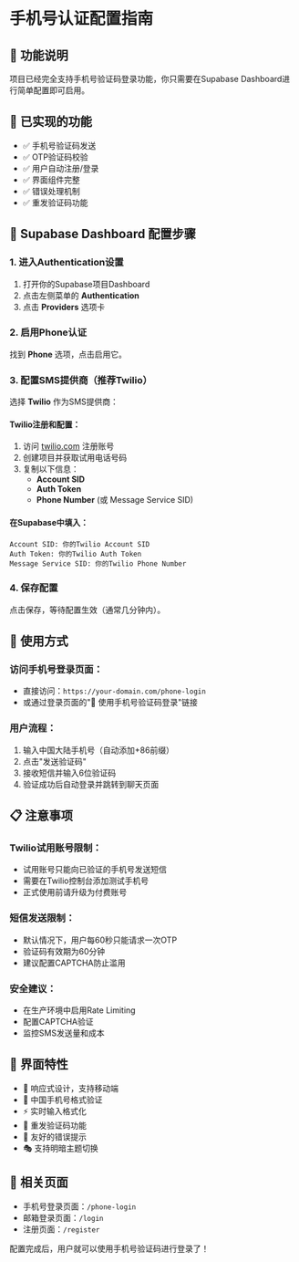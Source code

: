 # 手机号认证配置指南

## 🎯 功能说明
项目已经完全支持手机号验证码登录功能，你只需要在Supabase Dashboard进行简单配置即可启用。

## 📱 已实现的功能
- ✅ 手机号验证码发送
- ✅ OTP验证码校验
- ✅ 用户自动注册/登录
- ✅ 界面组件完整
- ✅ 错误处理机制
- ✅ 重发验证码功能

## 🔧 Supabase Dashboard 配置步骤

### 1. 进入Authentication设置
1. 打开你的Supabase项目Dashboard
2. 点击左侧菜单的 **Authentication**
3. 点击 **Providers** 选项卡

### 2. 启用Phone认证
找到 **Phone** 选项，点击启用它。

### 3. 配置SMS提供商（推荐Twilio）
选择 **Twilio** 作为SMS提供商：

#### Twilio注册和配置：
1. 访问 [twilio.com](https://www.twilio.com) 注册账号
2. 创建项目并获取试用电话号码
3. 复制以下信息：
   - **Account SID**
   - **Auth Token**  
   - **Phone Number** (或 Message Service SID)

#### 在Supabase中填入：
```
Account SID: 你的Twilio Account SID
Auth Token: 你的Twilio Auth Token  
Message Service SID: 你的Twilio Phone Number
```

### 4. 保存配置
点击保存，等待配置生效（通常几分钟内）。

## 🚀 使用方式

### 访问手机号登录页面：
- 直接访问：`https://your-domain.com/phone-login`
- 或通过登录页面的"📱 使用手机号验证码登录"链接

### 用户流程：
1. 输入中国大陆手机号（自动添加+86前缀）
2. 点击"发送验证码"
3. 接收短信并输入6位验证码
4. 验证成功后自动登录并跳转到聊天页面

## 📋 注意事项

### Twilio试用账号限制：
- 试用账号只能向已验证的手机号发送短信
- 需要在Twilio控制台添加测试手机号
- 正式使用前请升级为付费账号

### 短信发送限制：
- 默认情况下，用户每60秒只能请求一次OTP
- 验证码有效期为60分钟
- 建议配置CAPTCHA防止滥用

### 安全建议：
- 在生产环境中启用Rate Limiting
- 配置CAPTCHA验证
- 监控SMS发送量和成本

## 🎨 界面特性
- 📱 响应式设计，支持移动端
- 🎯 中国手机号格式验证
- ⚡ 实时输入格式化
- 🔄 重发验证码功能
- 💬 友好的错误提示
- 🎭 支持明暗主题切换

## 🔗 相关页面
- 手机号登录页面：`/phone-login`
- 邮箱登录页面：`/login`
- 注册页面：`/register`

配置完成后，用户就可以使用手机号验证码进行登录了！ 